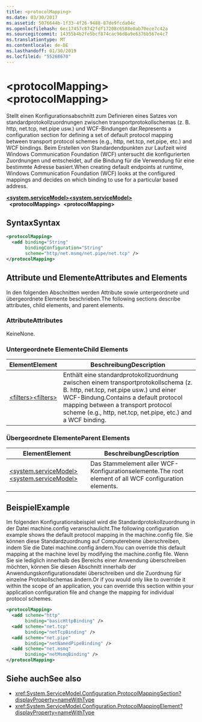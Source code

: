 ```yaml
---
title: <protocolMapping>
ms.date: 03/30/2017
ms.assetid: 5076644b-1f33-4f26-9488-87de9fcda04c
ms.openlocfilehash: 6ec17457c8742fdf17208c6588e0ab70ece7c42a
ms.sourcegitcommit: 14355b4b2fe5bcf874cac96d0a9e6376b567e4c7
ms.translationtype: MT
ms.contentlocale: de-DE
ms.lasthandoff: 01/30/2019
ms.locfileid: "55268670"
---
```

# <a name="protocolmapping"></a><span data-ttu-id="395d4-101">\<protocolMapping></span><span class="sxs-lookup"><span data-stu-id="395d4-101">\<protocolMapping></span></span>
<span data-ttu-id="395d4-102">Stellt einen Konfigurationsabschnitt zum Definieren eines Satzes von standardprotokollzuordnungen zwischen transportprotokollschemas (z. B. http, net.tcp, net.pipe usw.) und WCF-Bindungen dar.</span><span class="sxs-lookup"><span data-stu-id="395d4-102">Represents a configuration section for defining a set of default protocol mapping between transport protocol schemes (e.g., http, net.tcp, net.pipe, etc.) and WCF bindings.</span></span> <span data-ttu-id="395d4-103">Beim Erstellen von Standardendpunkten zur Laufzeit wird Windows Communication Foundation (WCF) untersucht die konfigurierten Zuordnungen und entscheidet, auf die Bindung für die Verwendung für eine bestimmte Adresse basiert.</span><span class="sxs-lookup"><span data-stu-id="395d4-103">When creating default endpoints at runtime, Windows Communication Foundation (WCF) looks at the configured mappings and decides on which binding to use for a particular based address.</span></span>  
  
[<span data-ttu-id="395d4-104">**\<system.serviceModel>**</span><span class="sxs-lookup"><span data-stu-id="395d4-104">**\<system.serviceModel>**</span></span>](system-servicemodel.md)  
<span data-ttu-id="395d4-105">&nbsp;&nbsp;**\<protocolMapping>**</span><span class="sxs-lookup"><span data-stu-id="395d4-105">&nbsp;&nbsp;**\<protocolMapping>**</span></span>  
  
## <a name="syntax"></a><span data-ttu-id="395d4-106">Syntax</span><span class="sxs-lookup"><span data-stu-id="395d4-106">Syntax</span></span>  
  
```xml  
<protocolMapping>
  <add binding="String"
       bindingConfiguration="String"
       scheme="http/net.msmq/net.pipe/net.tcp" />
</protocolMapping>
```  
  
## <a name="attributes-and-elements"></a><span data-ttu-id="395d4-107">Attribute und Elemente</span><span class="sxs-lookup"><span data-stu-id="395d4-107">Attributes and Elements</span></span>  
 <span data-ttu-id="395d4-108">In den folgenden Abschnitten werden Attribute sowie untergeordnete und übergeordnete Elemente beschrieben.</span><span class="sxs-lookup"><span data-stu-id="395d4-108">The following sections describe attributes, child elements, and parent elements.</span></span>  
  
### <a name="attributes"></a><span data-ttu-id="395d4-109">Attribute</span><span class="sxs-lookup"><span data-stu-id="395d4-109">Attributes</span></span>  
 <span data-ttu-id="395d4-110">Keine</span><span class="sxs-lookup"><span data-stu-id="395d4-110">None.</span></span>  
  
### <a name="child-elements"></a><span data-ttu-id="395d4-111">Untergeordnete Elemente</span><span class="sxs-lookup"><span data-stu-id="395d4-111">Child Elements</span></span>  
  
|<span data-ttu-id="395d4-112">Element</span><span class="sxs-lookup"><span data-stu-id="395d4-112">Element</span></span>|<span data-ttu-id="395d4-113">Beschreibung</span><span class="sxs-lookup"><span data-stu-id="395d4-113">Description</span></span>|  
|-------------|-----------------|  
|[<span data-ttu-id="395d4-114">\<filters></span><span class="sxs-lookup"><span data-stu-id="395d4-114">\<filters></span></span>](filters-of-routing.md)|<span data-ttu-id="395d4-115">Enthält eine standardprotokollzuordnung zwischen einem transportprotokollschema (z. B. http, net.tcp, net.pipe usw.) und einer WCF-Bindung.</span><span class="sxs-lookup"><span data-stu-id="395d4-115">Contains a default protocol mapping between a transport protocol scheme (e.g., http, net.tcp, net.pipe, etc.) and a WCF binding.</span></span>|  
  
### <a name="parent-elements"></a><span data-ttu-id="395d4-116">Übergeordnete Elemente</span><span class="sxs-lookup"><span data-stu-id="395d4-116">Parent Elements</span></span>  
  
|<span data-ttu-id="395d4-117">Element</span><span class="sxs-lookup"><span data-stu-id="395d4-117">Element</span></span>|<span data-ttu-id="395d4-118">Beschreibung</span><span class="sxs-lookup"><span data-stu-id="395d4-118">Description</span></span>|  
|-------------|-----------------|  
|[<span data-ttu-id="395d4-119">\<system.serviceModel></span><span class="sxs-lookup"><span data-stu-id="395d4-119">\<system.serviceModel></span></span>](system-servicemodel.md)|<span data-ttu-id="395d4-120">Das Stammelement aller WCF-Konfigurationselemente.</span><span class="sxs-lookup"><span data-stu-id="395d4-120">The root element of all WCF configuration elements.</span></span>|  
  
## <a name="example"></a><span data-ttu-id="395d4-121">Beispiel</span><span class="sxs-lookup"><span data-stu-id="395d4-121">Example</span></span>  
 <span data-ttu-id="395d4-122">Im folgenden Konfigurationsbeispiel wird die Standardprotokollzuordnung in der Datei machine.config veranschaulicht.</span><span class="sxs-lookup"><span data-stu-id="395d4-122">The following configuration example shows the default protocol mapping in the machine.config file.</span></span> <span data-ttu-id="395d4-123">Sie können diese Standardzuordnung auf Computerebene überschreiben, indem Sie die Datei machine.config ändern.</span><span class="sxs-lookup"><span data-stu-id="395d4-123">You can override this default mapping at the machine level by modifying the machine.config file.</span></span> <span data-ttu-id="395d4-124">Wenn Sie sie lediglich innerhalb des Bereichs einer Anwendung überschreiben möchten, können Sie diesen Abschnitt innerhalb der Anwendungskonfigurationsdatei überschreiben und die Zuordnung für einzelne Protokollschemas ändern.</span><span class="sxs-lookup"><span data-stu-id="395d4-124">Or if you would only like to override it within the scope of an application, you can override this section within your application configuration file and change the mapping for individual protocol schemes.</span></span>  
  
```xml  
<protocolMapping>
  <add scheme="http"
       binding="basicHttpBinding" />
  <add scheme="net.tcp"
       binding="netTcpBinding" />
  <add scheme="net.pipe"
       binding="netNamedPipeBinding" />
  <add scheme="net.msmq"
       binding="netMsmqBinding" />
</protocolMapping>
```  
  
## <a name="see-also"></a><span data-ttu-id="395d4-125">Siehe auch</span><span class="sxs-lookup"><span data-stu-id="395d4-125">See also</span></span>
- <xref:System.ServiceModel.Configuration.ProtocolMappingSection?displayProperty=nameWithType>
- <xref:System.ServiceModel.Configuration.ProtocolMappingElement?displayProperty=nameWithType>
